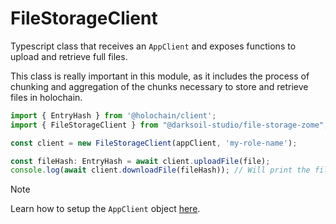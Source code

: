 # FileStorageClient

Typescript class that receives an `AppClient` and exposes functions to upload and retrieve full files.

This class is really important in this module, as it includes the process of chunking and aggregation of the chunks necessary to store and retrieve files in holochain.

```ts
import { EntryHash } from '@holochain/client';
import { FileStorageClient } from "@darksoil-studio/file-storage-zome";

const client = new FileStorageClient(appClient, 'my-role-name');

const fileHash: EntryHash = await client.uploadFile(file);
console.log(await client.downloadFile(fileHash)); // Will print the file
```

> [!NOTE]
> Learn how to setup the `AppClient` object [here](https://www.npmjs.com/package/@holochain/client).

